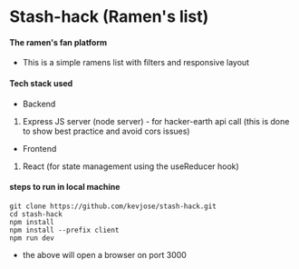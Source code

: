 # Stash-hack (Ramen's list)

#### The ramen's fan platform

- This is a simple ramens list with filters and responsive layout

#### Tech stack used

- Backend

1. Express JS server (node server) - for hacker-earth api call (this is done to show best practice and avoid cors issues)

- Frontend

1. React (for state management using the useReducer hook)

#### steps to run in local machine

```
git clone https://github.com/kevjose/stash-hack.git
cd stash-hack
npm install
npm install --prefix client
npm run dev
```

- the above will open a browser on port 3000
